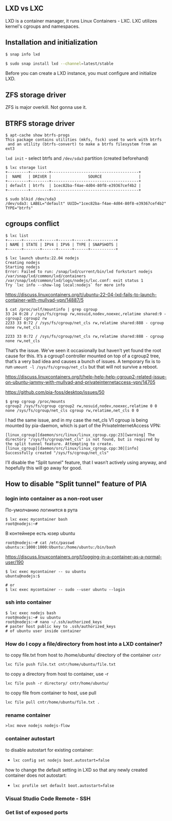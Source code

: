 
## LXD vs LXC

LXD is a container manager, it runs Linux Containers - LXC. LXC utilizes kernel's cgroups and namespaces.

## Installation and initialization

```bash
$ snap info lxd

$ sudo snap install lxd --channel=latest/stable
```
Before you can create a LXD instance, you must configure and initialize LXD.

ZFS storage driver
------------------
ZFS is major overkill. Not gonna use it.

BTRFS storage driver
-----
```
$ apt-cache show btrfs-progs
This package contains utilities (mkfs, fsck) used to work with btrfs
 and an utility (btrfs-convert) to make a btrfs filesystem from an ext3
```

`lxd init` - select btrfs and `/dev/sda3` partition (created beforehand)

```
$ lxc storage list
+---------+--------+--------------------------------------+
|  NAME   | DRIVER |                SOURCE                |
+---------+--------+--------------------------------------+
| default | btrfs  | 1cec82ba-f4ae-4d04-80f8-e39367cef4b2 |
+---------+--------+--------------------------------------+

$ sudo blkid /dev/sda3
/dev/sda3: LABEL="default" UUID="1cec82ba-f4ae-4d04-80f8-e39367cef4b2" TYPE="btrfs"
```

cgroups conflict
----------------

```
$ lxc list
+------+-------+------+------+------+-----------+
| NAME | STATE | IPV4 | IPV6 | TYPE | SNAPSHOTS |
+------+-------+------+------+------+-----------+

$ lxc launch ubuntu:22.04 nodejs
Creating nodejs
Starting nodejs                               
Error: Failed to run: /snap/lxd/current/bin/lxd forkstart nodejs /var/snap/lxd/common/lxd/containers /var/snap/lxd/common/lxd/logs/nodejs/lxc.conf: exit status 1
Try `lxc info --show-log local:nodejs` for more info
```

https://discuss.linuxcontainers.org/t/ubuntu-22-04-lxd-fails-to-launch-container-with-mullvad-vpn/14887/5

```
$ cat /proc/self/mountinfo | grep cgroup
33 24 0:28 / /sys/fs/cgroup rw,nosuid,nodev,noexec,relatime shared:9 - cgroup2 cgroup2 rw
2233 33 0:72 / /sys/fs/cgroup/net_cls rw,relatime shared:888 - cgroup none rw,net_cls
```

```
2233 33 0:72 / /sys/fs/cgroup/net_cls rw,relatime shared:888 - cgroup none rw,net_cls
```

That’s the issue. We’ve seen it occasionally but haven’t yet found the root cause for this.
It’s a cgroup1 controller mounted on top of a cgroup2 tree, that’s a very bad idea and causes a bunch of issues. A temporary fix is to run `umount -l /sys/fs/cgroup/net_cls` but that will not survive a reboot.

https://discuss.linuxcontainers.org/t/help-help-help-cgroup2-related-issue-on-ubuntu-jammy-with-mullvad-and-privateinternetaccess-vpn/14705

https://github.com/pia-foss/desktop/issues/50

```
$ grep cgroup /proc/mounts 
cgroup2 /sys/fs/cgroup cgroup2 rw,nosuid,nodev,noexec,relatime 0 0
none /sys/fs/cgroup/net_cls cgroup rw,relatime,net_cls 0 0
```

I had the same issue, and in my case the net_cls V1 cgroup is being mounted by pia-daemon, which is part of the PrivateInternetAccess VPN:

```
[linux_cgroup][daemon/src/linux/linux_cgroup.cpp:23][warning] The directory "/sys/fs/cgroup/net_cls" is not found, but is required by the split tunnel feature. Attempting to create.
[linux_cgroup][daemon/src/linux/linux_cgroup.cpp:30][info] Successfully created "/sys/fs/cgroup/net_cls"
```

I’ll disable the "Split tunnel" feature, that I wasn’t actively using anyway, and hopefully this will go away for good.

How to disable "Split tunnel" feature of PIA
--------------------------------------------

### login into container as a non-root user

По-умолчанию логинится в рута

```
$ lxc exec mycontainer bash
root@nodejs:~#
```

В контейнере есть юзер ubuntu

```
root@nodejs:~# cat /etc/passwd
ubuntu:x:1000:1000:Ubuntu:/home/ubuntu:/bin/bash
```

https://discuss.linuxcontainers.org/t/logging-in-a-container-as-a-normal-user/190

```
$ lxc exec mycontainer -- su ubuntu
ubuntu@nodejs:$

# or
$ lxc exec mycontainer -- sudo --user ubuntu --login
```

### ssh into container

```
$ lxc exec nodejs bash
root@nodejs:~# su ubuntu
root@nodejs:~# nano ~/.ssh/authorized_keys
# paster host public key to .ssh/authorized_keys
# of ubuntu user inside container
```

### How do I copy a file/directory from host into a LXD container?

to copy file.txt from host to /home/ubuntu/ directory of the container `cntr`

`lxc file push file.txt cntr/home/ubuntu/file.txt`

to copy a directory from host to container, use -r

`lxc file push -r directory/ cntr/home/ubuntu/`

to copy file from container to host, use pull

`lxc file pull cntr/home/ubuntu/file.txt .`

### rename container

`>lxc move nodejs nodejs-flow`

### container autostart

to disable autostart for existing container: 
* `lxc config set nodejs boot.autostart=false`

how to change the default setting in LXD so that any newly created container does not autostart:
* `lxc profile set default boot.autostart=false`

### Visual Studio Code Remote - SSH


### Get list of exposed ports

